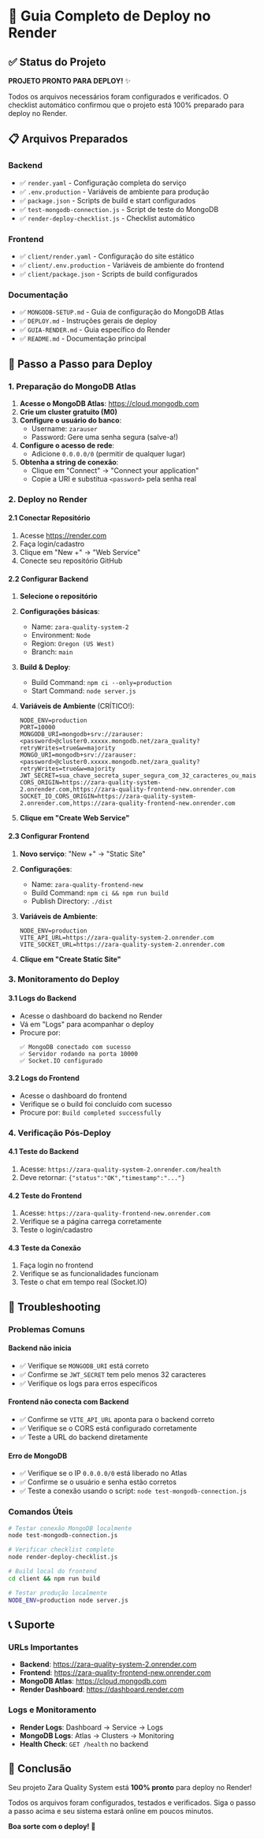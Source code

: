 # 🚀 Guia Completo de Deploy no Render

## ✅ Status do Projeto

**PROJETO PRONTO PARA DEPLOY!** ✨

Todos os arquivos necessários foram configurados e verificados. O checklist automático confirmou que o projeto está 100% preparado para deploy no Render.

## 📋 Arquivos Preparados

### Backend
- ✅ `render.yaml` - Configuração completa do serviço
- ✅ `.env.production` - Variáveis de ambiente para produção
- ✅ `package.json` - Scripts de build e start configurados
- ✅ `test-mongodb-connection.js` - Script de teste do MongoDB
- ✅ `render-deploy-checklist.js` - Checklist automático

### Frontend
- ✅ `client/render.yaml` - Configuração do site estático
- ✅ `client/.env.production` - Variáveis de ambiente do frontend
- ✅ `client/package.json` - Scripts de build configurados

### Documentação
- ✅ `MONGODB-SETUP.md` - Guia de configuração do MongoDB Atlas
- ✅ `DEPLOY.md` - Instruções gerais de deploy
- ✅ `GUIA-RENDER.md` - Guia específico do Render
- ✅ `README.md` - Documentação principal

## 🎯 Passo a Passo para Deploy

### 1. Preparação do MongoDB Atlas

1. **Acesse o MongoDB Atlas**: https://cloud.mongodb.com
2. **Crie um cluster gratuito (M0)**
3. **Configure o usuário do banco**:
   - Username: `zarauser`
   - Password: Gere uma senha segura (salve-a!)
4. **Configure o acesso de rede**:
   - Adicione `0.0.0.0/0` (permitir de qualquer lugar)
5. **Obtenha a string de conexão**:
   - Clique em "Connect" → "Connect your application"
   - Copie a URI e substitua `<password>` pela senha real

### 2. Deploy no Render

#### 2.1 Conectar Repositório
1. Acesse https://render.com
2. Faça login/cadastro
3. Clique em "New +" → "Web Service"
4. Conecte seu repositório GitHub

#### 2.2 Configurar Backend
1. **Selecione o repositório**
2. **Configurações básicas**:
   - Name: `zara-quality-system-2`
   - Environment: `Node`
   - Region: `Oregon (US West)`
   - Branch: `main`

3. **Build & Deploy**:
   - Build Command: `npm ci --only=production`
   - Start Command: `node server.js`

4. **Variáveis de Ambiente** (CRÍTICO!):
   ```
   NODE_ENV=production
   PORT=10000
   MONGODB_URI=mongodb+srv://zarauser:<password>@cluster0.xxxxx.mongodb.net/zara_quality?retryWrites=true&w=majority
   MONGO_URI=mongodb+srv://zarauser:<password>@cluster0.xxxxx.mongodb.net/zara_quality?retryWrites=true&w=majority
   JWT_SECRET=sua_chave_secreta_super_segura_com_32_caracteres_ou_mais
   CORS_ORIGIN=https://zara-quality-system-2.onrender.com,https://zara-quality-frontend-new.onrender.com
   SOCKET_IO_CORS_ORIGIN=https://zara-quality-system-2.onrender.com,https://zara-quality-frontend-new.onrender.com
   ```

5. **Clique em "Create Web Service"**

#### 2.3 Configurar Frontend
1. **Novo serviço**: "New +" → "Static Site"
2. **Configurações**:
   - Name: `zara-quality-frontend-new`
   - Build Command: `npm ci && npm run build`
   - Publish Directory: `./dist`

3. **Variáveis de Ambiente**:
   ```
   NODE_ENV=production
   VITE_API_URL=https://zara-quality-system-2.onrender.com
   VITE_SOCKET_URL=https://zara-quality-system-2.onrender.com
   ```

4. **Clique em "Create Static Site"**

### 3. Monitoramento do Deploy

#### 3.1 Logs do Backend
- Acesse o dashboard do backend no Render
- Vá em "Logs" para acompanhar o deploy
- Procure por:
  ```
  ✅ MongoDB conectado com sucesso
  ✅ Servidor rodando na porta 10000
  ✅ Socket.IO configurado
  ```

#### 3.2 Logs do Frontend
- Acesse o dashboard do frontend
- Verifique se o build foi concluído com sucesso
- Procure por: `Build completed successfully`

### 4. Verificação Pós-Deploy

#### 4.1 Teste do Backend
1. Acesse: `https://zara-quality-system-2.onrender.com/health`
2. Deve retornar: `{"status":"OK","timestamp":"..."}`

#### 4.2 Teste do Frontend
1. Acesse: `https://zara-quality-frontend-new.onrender.com`
2. Verifique se a página carrega corretamente
3. Teste o login/cadastro

#### 4.3 Teste da Conexão
1. Faça login no frontend
2. Verifique se as funcionalidades funcionam
3. Teste o chat em tempo real (Socket.IO)

## 🔧 Troubleshooting

### Problemas Comuns

#### Backend não inicia
- ✅ Verifique se `MONGODB_URI` está correto
- ✅ Confirme se `JWT_SECRET` tem pelo menos 32 caracteres
- ✅ Verifique os logs para erros específicos

#### Frontend não conecta com Backend
- ✅ Confirme se `VITE_API_URL` aponta para o backend correto
- ✅ Verifique se o CORS está configurado corretamente
- ✅ Teste a URL do backend diretamente

#### Erro de MongoDB
- ✅ Verifique se o IP `0.0.0.0/0` está liberado no Atlas
- ✅ Confirme se o usuário e senha estão corretos
- ✅ Teste a conexão usando o script: `node test-mongodb-connection.js`

### Comandos Úteis

```bash
# Testar conexão MongoDB localmente
node test-mongodb-connection.js

# Verificar checklist completo
node render-deploy-checklist.js

# Build local do frontend
cd client && npm run build

# Testar produção localmente
NODE_ENV=production node server.js
```

## 📞 Suporte

### URLs Importantes
- **Backend**: https://zara-quality-system-2.onrender.com
- **Frontend**: https://zara-quality-frontend-new.onrender.com
- **MongoDB Atlas**: https://cloud.mongodb.com
- **Render Dashboard**: https://dashboard.render.com

### Logs e Monitoramento
- **Render Logs**: Dashboard → Service → Logs
- **MongoDB Logs**: Atlas → Clusters → Monitoring
- **Health Check**: `GET /health` no backend

## 🎉 Conclusão

Seu projeto Zara Quality System está **100% pronto** para deploy no Render! 

Todos os arquivos foram configurados, testados e verificados. Siga o passo a passo acima e seu sistema estará online em poucos minutos.

**Boa sorte com o deploy! 🚀**